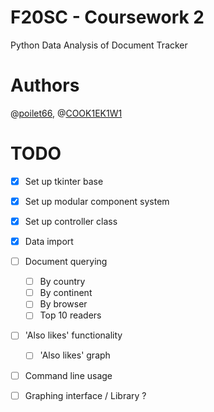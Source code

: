 # F20SC - Coursework 2

Python Data Analysis of Document Tracker

# Authors

@[poilet66](https://github.com/poilet66), @[COOK1EK1W1](https://github.com/COOK1EK1W1)

# TODO

- [x] Set up tkinter  base
- [x] Set up modular component system
- [x] Set up controller class
- [x] Data import
- [ ] Document querying
  - [ ] By country
  - [ ] By continent
  - [ ] By browser
  - [ ] Top 10 readers
- [ ] 'Also likes' functionality
  - [ ] 'Also likes' graph
- [ ] Command line usage
- [ ] Graphing interface / Library ?

